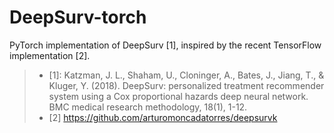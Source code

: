 # DeepSurv-torch

PyTorch implementation of DeepSurv [1], inspired by the recent TensorFlow implementation [2].

> * [1]: Katzman, J. L., Shaham, U., Cloninger, A., Bates, J., Jiang, T., & Kluger, Y. (2018). DeepSurv: personalized treatment recommender system using a Cox proportional hazards deep neural network. BMC medical research methodology, 18(1), 1-12.
> * [2] https://github.com/arturomoncadatorres/deepsurvk
